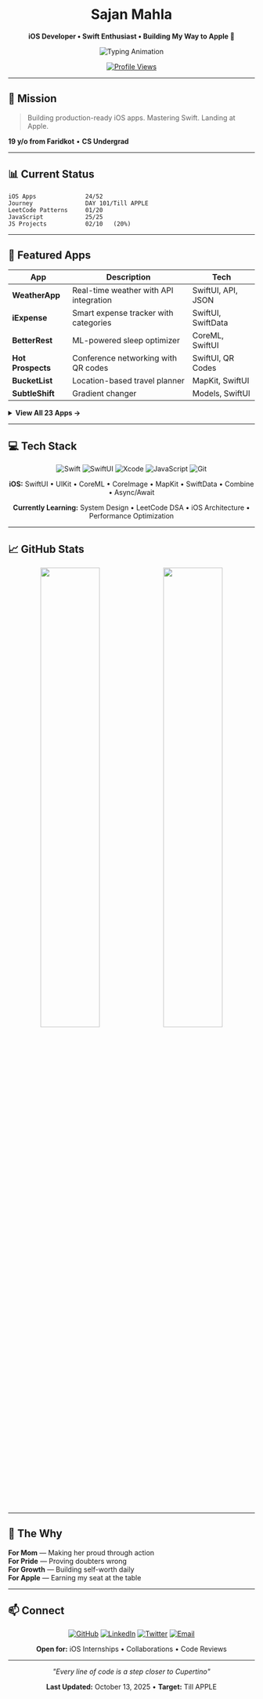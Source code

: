 <div align="center">

# Sajan Mahla

**iOS Developer • Swift Enthusiast • Building My Way to Apple 🍎**

<img src="https://readme-typing-svg.demolab.com?font=Fira+Code&weight=600&size=24&duration=3000&pause=1000&color=FF3B30&center=true&vCenter=true&width=600&lines=24+iOS+Apps+Built;101+Days+of+Swift+Done;Apple+Interview+Ready" alt="Typing Animation" />

[![Profile Views](https://komarev.com/ghpvc/?username=Sajan-Mahla&color=FF3B30&style=flat-square)](https://github.com/Sajan-Mahla)

</div>

---

## 🎯 Mission

> Building production-ready iOS apps. Mastering Swift. Landing at Apple.

**19 y/o from Faridkot** • **CS Undergrad** 

---

## 📊 Current Status

```
iOS Apps              24/52 
Journey               DAY 101/Till APPLE 
LeetCode Patterns     01/20   
JavaScript            25/25 
JS Projects           02/10   (20%)
```

---

## 🚀 Featured Apps

| App | Description | Tech |
|-----|-------------|------|
| **WeatherApp** | Real-time weather with API integration | SwiftUI, API, JSON |
| **iExpense** | Smart expense tracker with categories | SwiftUI, SwiftData |
| **BetterRest** | ML-powered sleep optimizer | CoreML, SwiftUI |
| **Hot Prospects** | Conference networking with QR codes | SwiftUI, QR Codes |
| **BucketList** | Location-based travel planner | MapKit, SwiftUI |
| **SubtleShift** | Gradient changer | Models, SwiftUI |

<details>
<summary><b>View All 23 Apps →</b></summary>

1. Quote App • 2. CalcMate • 3. WeSplit • 4. TempSm • 5. GTF • 6. WeatherApp • 7. BetterRest • 8. WordScramble • 9. DictFict • 10. EduTainment • 11. iExpense • 12. ToDo • 13. Moonshot • 14. BookWorm • 15. Weather 2.0 • 16. SwiftData Demo • 17. FocusTime • 18. InstFilter • 19. DiceRoller • 20. BucketList • 21. MagicPress • 22. Accessibility • 23. Hot Prospects

</details>

---

## 💻 Tech Stack

<div align="center">

![Swift](https://img.shields.io/badge/Swift-FA7343?style=for-the-badge&logo=swift&logoColor=white)
![SwiftUI](https://img.shields.io/badge/SwiftUI-0D96F6?style=for-the-badge&logo=swift&logoColor=white)
![Xcode](https://img.shields.io/badge/Xcode-147EFB?style=for-the-badge&logo=xcode&logoColor=white)
![JavaScript](https://img.shields.io/badge/JavaScript-F7DF1E?style=for-the-badge&logo=javascript&logoColor=black)
![Git](https://img.shields.io/badge/Git-F05032?style=for-the-badge&logo=git&logoColor=white)

**iOS:** SwiftUI • UIKit • CoreML • CoreImage • MapKit • SwiftData • Combine • Async/Await

**Currently Learning:** System Design • LeetCode DSA • iOS Architecture • Performance Optimization

</div>

---

## 📈 GitHub Stats

<div align="center">

<img width="49%" src="https://github-readme-stats.vercel.app/api?username=Sajan-Mahla&show_icons=true&theme=radical&hide_border=true&bg_color=0D1117&title_color=FF3B30&icon_color=FF3B30&text_color=FFFFFF" />
<img width="49%" src="https://github-readme-stats.vercel.app/api/top-langs/?username=Sajan-Mahla&layout=compact&theme=radical&hide_border=true&bg_color=0D1117&title_color=FF3B30&text_color=FFFFFF" />

</div>

---

## 💪 The Why

**For Mom** — Making her proud through action  
**For Pride** — Proving doubters wrong  
**For Growth** — Building self-worth daily  
**For Apple** — Earning my seat at the table

---


## 📫 Connect

<div align="center">

[![GitHub](https://img.shields.io/badge/GitHub-181717?style=for-the-badge&logo=github&logoColor=white)](https://github.com/Sajan-Mahla)
[![LinkedIn](https://img.shields.io/badge/LinkedIn-0077B5?style=for-the-badge&logo=linkedin&logoColor=white)](https://www.linkedin.com/in/sajan-mahla/)
[![Twitter](https://img.shields.io/badge/Twitter-1DA1F2?style=for-the-badge&logo=twitter&logoColor=white)](https://x.com/MahlaSajan58352)
[![Email](https://img.shields.io/badge/Email-D14836?style=for-the-badge&logo=gmail&logoColor=white)](mailto:Sajanmahla965@gmail.com)

**Open for:** iOS Internships • Collaborations • Code Reviews

</div>

---

<div align="center">

*"Every line of code is a step closer to Cupertino"*

**Last Updated:** October 13, 2025 • **Target:** Till APPLE 

</div>
